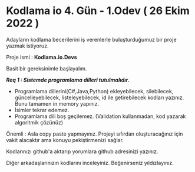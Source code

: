 # Kodlama io 4. Gün - 1.Odev ( 26 Ekim 2022 )
Adayların kodlama becerilerini iş verenlerle buluşturduğumuz bir proje yazmak istiyoruz.

Proje ismi : **Kodlama.io.Devs**


Basit bir gereksinimle başlayalım.


***Req 1 : Sistemde programlama dilleri tutulmalıdır.***

* Programlama dillerini(C#,Java,Python) ekleyebilecek, silebilecek, güncelleyebilecek, listeleyebilecek, id ile getirebilecek kodları yazınız. Bunu tamamen in memory yapınız.
* İsimler tekrar edemez.
* Programlama dili boş geçilemez. (Validation kullanmadan, kod yazarak algoritmik çözünüz)

Önemli : Asla copy paste yapmayınız. Projeyi sıfırdan oluşturacağınız için vakit alacaktır ama konuyu pekiştirmenizi sağlar.

Kodlarınızı github'a aktarıp yorumlara github adresinizi yazınız.

Diğer arkadaşlarınızın kodlarını inceleyiniz. Beğenirseniz yıldızlayınız.